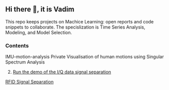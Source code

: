 ## Hi there 👋, it is Vadim
This repo keeps projects on Machice Learning: open reports and code snippets to collaborate. The specislization is Time Series Analysis, Modeling, and Model Selection.


### Contents ###

IMU-motion-analysis Private
Visualisation of human motions using Singular Spectrum Analysis

2. [Run the demo of the I/Q data signal separation]([/main#readme](/Signal-separation#Readme.md))

[RFID Signal Separation]()

<!--
 Jupyter Notebook Updated 3 weeks ago
Symbolic-regression Public
Multivariate interpretable symbolic regression models generator
 MATLAB Updated on Mar 14
pub Public
Publications and drafts
 TeX Updated on Feb 22
the-Art-homework Public template
The Art of Scientific Research in Machine Learning at m1p.org: homework
 TeX  2 Updated on Dec 6, 2024
EEG-IMU Public
 TeX Updated on Aug 14, 2024
m1p Private
Drafts of lectures for m1p
machine-learning
statistics
deep-learning
signal-processing
generative-model
functional-data-analysis
Updated on Jun 26, 2024
EEG-ERP-precog Public
Classification models for Event-related potentials of EEG
 Jupyter Notebook Updated on Jun 26, 2024
Deep_Direct_Discriminative_Decoder-D4- Public
Forked from MrRezaeiUofT/Deep_Direct_Discriminative_Decoder-D4-
 Python Updated on Jun 26, 2024
Genetic_Feature_Selection Public
 Python Updated on Jun 21, 2023
arl-eegmodels Public
Forked from vlawhern/arl-eegmodels
This is the Army Research Laboratory (ARL) EEGModels Project: A Collection of Convolutional Neural Network (CNN) models for EEG signal classification, using Keras and Tensorflow
 Python Other Updated on Mar 23, 2023
annotated-s4 Public
Forked from srush/annotated-s4
Implementation of https://srush.github.io/annotated-s4
 Python MIT License Updated on Feb 1, 2023
HTNet_generalized_decoding Public
Forked from BruntonUWBio/HTNet_generalized_decoding
ECoG/EEG neural network decoder that can generalize to unseen participants and recording modalities. Replicates our published results: https://doi.org/10.1088/1741-2552/abda0b.
**The cat on the photo is Tom.**
-->

<!--
**vadim-vic/vadim-vic** is a ✨ _special_ ✨ repository because its `README.md` (this file) appears on your GitHub profile.

Here are some ideas to get you started:

- 🔭 I’m currently working on ...
- 🌱 I’m currently learning ...
- 👯 I’m looking to collaborate on ...
- 🤔 I’m looking for help with ...
- 💬 Ask me about ...
- 📫 How to reach me: ...
- 😄 Pronouns: ...
- ⚡ Fun fact: ...
-->

